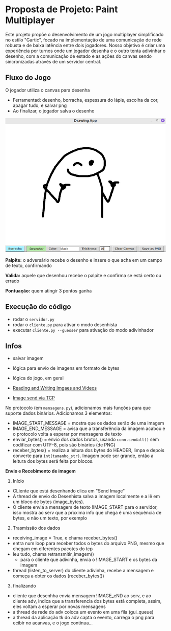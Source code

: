# Proposta de Projeto: Paint Multiplayer

Este projeto propõe o desenvolvimento de um jogo multiplayer simplificado no estilo "Gartic", focado na implementação de uma comunicação de rede robusta e de baixa latência entre dois jogadores. Nosso objetivo é criar uma experiência por turnos onde um jogador desenha e o outro tenta adivinhar o desenho, com a comunicação de estado e as ações do canvas sendo sincronizadas através de um servidor central.

## Fluxo do Jogo

O jogador utiliza o canvas para desenha
- Ferramentad: desenho, borracha, espessura do lápis, escolha da cor, apagar tudo, e salvar png
- Ao finalizar, o jogador salva o desenho

![Logo da empresa](img.png)

**Palpite:** o adversário recebe o desenho e insere o que acha em um campo de texto, confirmando

**Valida:** aquele que desenhou recebe o palpite e confirma se está certo ou errado

**Pontuação:** quem atingir 3 pontos ganha

## Execução do código
- rodar o `servidor.py`
- rodar o `cliente.py` para ativar o modo desenhista
- executar `cliente.py --guesser` para ativação do modo adivinhador

## Infos

- salvar imagem
- lógica para envio de imagens em formato de bytes
- lógica do jogo, em geral

- [Reading and Writing Imgaes and Videos](https://www.opencv.org.cn/opencvdoc/2.3.2/html/modules/highgui/doc/reading_and_writing_images_and_video.html)
- [Image send via TCP](https://stackoverflow.com/questions/20820602/image-send-via-tcp)


No protocolo (em `mensagens.py`), adicionamos mais funções para que suporte dados binários. Adicionamos 3 elementos:
- IMAGE_START_MESSAGE = mostra que os dados serão de uma imagem
- IMAGE_END_MESSAGE = avisa que a transferência da imagem acabou e o protocolo volta a esperar por mensagens de texto
- enviar_bytes() = envio dos dados brutos, usando `conn.sendall()` sem codificar com UTF-8, pois são binários (de PNG)
- receber_bytes() = realiza a leitura dos bytes do HEADER, limpa e depois converte para `int(tamanho_str)`. Imagem pode ser grande, então a leitura dos bytes será feita por blocos.

**Envio e Recebimento de imagem**
1. Início
 - CLiente que está desenhando clica em "Send Image"
 - A thread de envio do Desenhista salva a imagem localmente e a lê em um bloco de bytes (image_bytes).
 - O cliente envia a mensagem de texto !IMAGE_START para o servidor, isso mostra ao serv que a pŕoxima info que chega é uma sequência de bytes, e não um texto, por exemplo

2. Trasmissão dos dados
  - receiving_image = True, e chama receber_bytes()
  - entra num loop para receber todos o bytes do arquivo PNG, mesmo que chegam em diferentes pacotes do tcp 
  - leu tudo, chama retransmitir_imagem()
    - para o cliente que adivinha, envia o !IMAGE_START e os bytes da imagem
  - thread (listen_to_server) do cliente adivinha, recebe a mensagem e começa a obter os dados (receber_bytes())
3. finalizando
- cliente que desenhha envia mensagem !IMAGE_eND ao serv, e ao cliente adv, indica que a transferencia dos bytes está completa, assim, eles voltam a esperar por novas mensagens
- a thread de rede do adv coloca um evento em uma fila (gui_queue)
- a thread da aplicação tk do adv capta o evento, carrega o png para ecibir no acanvas, e o jogo continua...
  